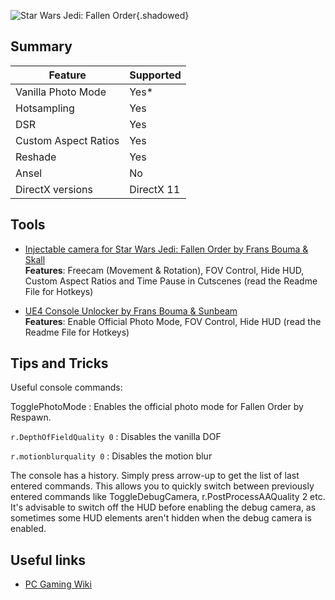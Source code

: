 ![Star Wars Jedi: Fallen Order](Images\swjfo_header.png "Shot by Ichisake"){.shadowed}

## Summary

Feature | Supported
--|--
Vanilla Photo Mode | Yes*
Hotsampling | Yes
DSR | Yes
Custom Aspect Ratios | Yes
Reshade | Yes 
Ansel | No
DirectX versions | DirectX 11
 
## Tools

* [Injectable camera for Star Wars Jedi: Fallen Order by Frans Bouma & Skall](https://github.com/FransBouma/InjectableGenericCameraSystem/tree/master/Cameras/SWFO)  
**Features**: Freecam (Movement & Rotation), FOV Control, Hide HUD, Custom Aspect Ratios and Time Pause in Cutscenes (read the Readme File for Hotkeys) 

* [UE4 Console Unlocker by Frans Bouma & Sunbeam](../GeneralGuides/universal_ue4_consoleunlocker.htm)  
**Features**: Enable Official Photo Mode, FOV Control, Hide HUD (read the Readme File for Hotkeys) 


## Tips and Tricks

Useful console commands: 

TogglePhotoMode
:	Enables the official photo mode for Fallen Order by Respawn.

`r.DepthOfFieldQuality 0` 
:	Disables the vanilla DOF

`r.motionblurquality 0`
:	Disables the motion blur


The console has a history. Simply press arrow-up to get the list of last entered commands. This allows you to quickly switch between 
previously entered commands like ToggleDebugCamera, r.PostProcessAAQuality 2 etc. It's advisable to switch off the HUD before enabling the 
debug camera, as sometimes some HUD elements aren't hidden when the debug camera is enabled.

## Useful links

* [PC Gaming Wiki](https://www.pcgamingwiki.com/wiki/Star_Wars_Jedi:_Fallen_Order)